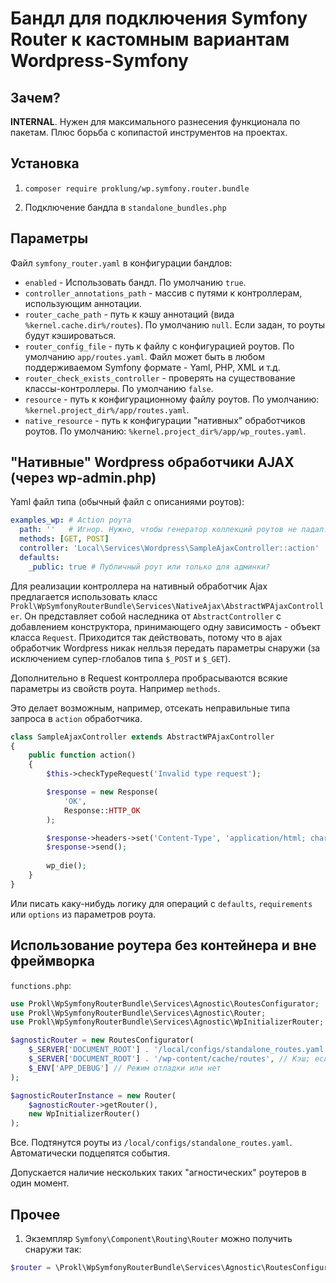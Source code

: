 # Бандл для подключения Symfony Router к кастомным вариантам Wordpress-Symfony

## Зачем?

**INTERNAL**. Нужен для максимального разнесения функционала по пакетам. Плюс борьба с копипастой инструментов 
на проектах.

## Установка

1) `composer require proklung/wp.symfony.router.bundle`

2) Подключение бандла в `standalone_bundles.php`

## Параметры

Файл `symfony_router.yaml` в конфигурации бандлов:

- `enabled` - Использовать бандл. По умолчанию `true`.
- `controller_annotations_path` - массив с путями к контроллерам, использующим аннотации. 
- `router_cache_path` - путь к кэшу аннотаций (вида `%kernel.cache.dir%/routes`). По умолчанию `null`. 
   Если задан, то роуты будут кэшироваться.  
- `router_config_file` - путь к файлу с конфигурацией роутов. По умолчанию  `app/routes.yaml`. Файл может быть в любом поддерживаемом Symfony формате - Yaml, PHP, XML и т.д. 
- `router_check_exists_controller` - проверять на существование классы-контроллеры. По умолчанию `false`.
- `resource` - путь к конфигурационному файлу роутов. По умолчанию: `%kernel.project_dir%/app/routes.yaml`.
- `native_resource` - путь к конфигурации "нативных" обработчиков роутов. По умолчанию: `%kernel.project_dir%/app/wp_routes.yaml`.

## "Нативные" Wordpress обработчики AJAX (через wp-admin.php)

Yaml файл типа (обычный файл с описаниями роутов):

```yaml
examples_wp: # Action роута
  path: ''   # Игнор. Нужно, чтобы генератор коллекций роутов не падал.
  methods: [GET, POST]
  controller: 'Local\Services\Wordpress\SampleAjaxController::action'
  defaults:
    _public: true # Публичный роут или только для админки?
```

Для реализации контроллера на нативный обработчик Ajax предлагается использовать класс `Prokl\WpSymfonyRouterBundle\Services\NativeAjax\AbstractWPAjaxController`.
Он представляет собой наследника от `AbstractController` с добавлением конструктора, принимающего одну зависимость - 
объект класса `Request`. Приходится так действовать, потому что в ajax обработчик Wordpress никак нелльзя передать
параметры снаружи (за исключением супер-глобалов типа `$_POST` и `$_GET`). 

Дополнительно в Request контроллера пробрасываются всякие параметры из свойств роута. Например `methods`.

Это делает возможным, например, отсекать неправильные типа запроса в `action` обработчика.

```php
class SampleAjaxController extends AbstractWPAjaxController
{
    public function action()
    {
        $this->checkTypeRequest('Invalid type request');

        $response = new Response(
            'OK',
            Response::HTTP_OK
        );

        $response->headers->set('Content-Type', 'application/html; charset=utf-8');
        $response->send();
        
        wp_die();
    }
}
```

Или писать каку-нибудь логику для операций с `defaults`, `requirements` или `options` из параметров роута.

## Использование роутера без контейнера и вне фреймворка

`functions.php`:

```php
use Prokl\WpSymfonyRouterBundle\Services\Agnostic\RoutesConfigurator;
use Prokl\WpSymfonyRouterBundle\Services\Agnostic\Router;
use Prokl\WpSymfonyRouterBundle\Services\Agnostic\WpInitializerRouter;

$agnosticRouter = new RoutesConfigurator(
    $_SERVER['DOCUMENT_ROOT'] . '/local/configs/standalone_routes.yaml',
    $_SERVER['DOCUMENT_ROOT'] . '/wp-content/cache/routes', // Кэш; если null - без кэширования.
    $_ENV['APP_DEBUG'] // Режим отладки или нет
);

$agnosticRouterInstance = new Router(
    $agnosticRouter->getRouter(),
    new WpInitializerRouter()
);
```

Все. Подтянутся роуты из `/local/configs/standalone_routes.yaml`. Автоматически подцепятся события.

Допускается наличие нескольких таких "агностических" роутеров в один момент.

## Прочее

1) Экземпляр `Symfony\Component\Routing\Router` можно получить снаружи так:

```php
$router = \Prokl\WpSymfonyRouterBundle\Services\Agnostic\RoutesConfigurator::getInstance();
```